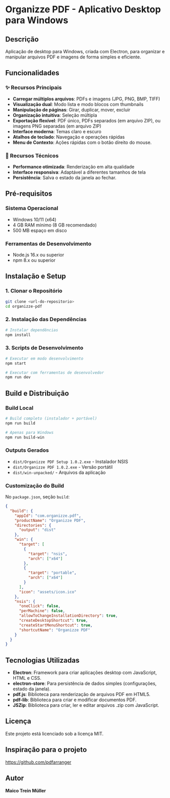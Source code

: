 # Organizze PDF - Aplicativo Desktop para Windows

## Descrição
Aplicação de desktop para Windows, criada com Electron, para organizar e manipular arquivos PDF e imagens de forma simples e eficiente.

## Funcionalidades

### ✨ Recursos Principais
- **Carregar múltiplos arquivos**: PDFs e imagens (JPG, PNG, BMP, TIFF)
- **Visualização dual**: Modo lista e modo blocos com thumbnails
- **Manipulação de páginas**: Girar, duplicar, mover, excluir
- **Organização intuitiva**: Seleção múltipla
- **Exportação flexível**: PDF único, PDFs separados (em arquivo ZIP), ou imagens PNG separadas (em arquivo ZIP)
- **Interface moderna**: Temas claro e escuro
- **Atalhos de teclado**: Navegação e operações rápidas
- **Menu de Contexto**: Ações rápidas com o botão direito do mouse.

### 🎯 Recursos Técnicos
- **Performance otimizada**: Renderização em alta qualidade
- **Interface responsiva**: Adaptável a diferentes tamanhos de tela
- **Persistência**: Salva o estado da janela ao fechar.

## Pré-requisitos

### Sistema Operacional
- Windows 10/11 (x64)
- 4 GB RAM mínimo (8 GB recomendado)
- 500 MB espaço em disco

### Ferramentas de Desenvolvimento
- Node.js 16.x ou superior
- npm 8.x ou superior

## Instalação e Setup

### 1. Clonar o Repositório
```bash
git clone <url-do-repositorio>
cd organizze-pdf
```

### 2. Instalação das Dependências
```bash
# Instalar dependências
npm install
```

### 3. Scripts de Desenvolvimento
```bash
# Executar em modo desenvolvimento
npm start

# Executar com ferramentas de desenvolvedor
npm run dev
```

## Build e Distribuição

### Build Local
```bash
# Build completo (instalador + portável)
npm run build

# Apenas para Windows
npm run build-win
```

### Outputs Gerados
- `dist/Organizze PDF Setup 1.0.2.exe` - Instalador NSIS
- `dist/Organizze PDF 1.0.2.exe` - Versão portátil
- `dist/win-unpacked/` - Arquivos da aplicação

### Customização do Build

No `package.json`, seção `build`:

```json
{
  "build": {
    "appId": "com.organizze.pdf",
    "productName": "Organizze PDF",
    "directories": {
      "output": "dist"
    },
    "win": {
      "target": [
        {
          "target": "nsis",
          "arch": ["x64"]
        },
        {
          "target": "portable", 
          "arch": ["x64"]
        }
      ],
      "icon": "assets/icon.ico"
    },
    "nsis": {
      "oneClick": false,
      "perMachine": false,
      "allowToChangeInstallationDirectory": true,
      "createDesktopShortcut": true,
      "createStartMenuShortcut": true,
      "shortcutName": "Organizze PDF"
    }
  }
}
```

## Tecnologias Utilizadas
- **Electron**: Framework para criar aplicações desktop com JavaScript, HTML e CSS.
- **electron-store**: Para persistência de dados simples (configurações, estado da janela).
- **pdf.js**: Biblioteca para renderização de arquivos PDF em HTML5.
- **pdf-lib**: Biblioteca para criar e modificar documentos PDF.
- **JSZip**: Biblioteca para criar, ler e editar arquivos .zip com JavaScript.

## Licença
Este projeto está licenciado sob a licença MIT.

## Inspiração para o projeto
https://github.com/pdfarranger

## Autor
**Maico Trein Müller**
